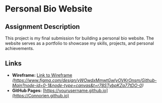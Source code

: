 # Personal Bio Website
## Assignment Description
This project is my final submission for building a personal bio website. The website serves as a portfolio to showcase my skills, projects, and personal achievements.
## Links
- **Wireframe:** [Link to Wireframe](#) *(https://www.figma.com/design/yWOwdxMmwtGwIyOVKrOnsm/Github-Main?node-id=0-1&node-type=canvas&t=r78STybpKZa77tDO-0)*
- **GitHub Pages:** [https://yourusername.github.io](https://Connorien.github.io)

